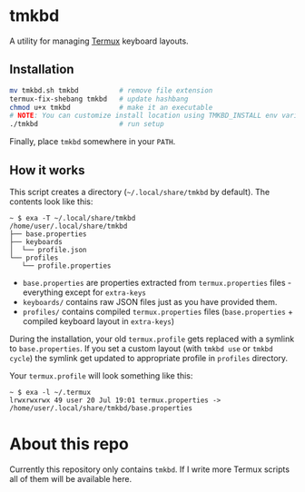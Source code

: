 # tmkbd

A utility for managing [Termux](https://termux.dev/) keyboard layouts.


## Installation

```sh
mv tmkbd.sh tmkbd          # remove file extension
termux-fix-shebang tmkbd   # update hashbang
chmod u+x tmkbd            # make it an executable
# NOTE: You can customize install location using TMKBD_INSTALL env variable
./tmkbd                    # run setup
```

Finally, place `tmkbd` somewhere in your `PATH`.


## How it works

This script creates a directory (`~/.local/share/tmkbd` by default).
The contents look like this:

```
~ $ exa -T ~/.local/share/tmkbd
/home/user/.local/share/tmkbd
├── base.properties
├── keyboards
│  └── profile.json
└── profiles
   └── profile.properties
```

- `base.properties` are properties extracted from `termux.properties` files -
   everything except for `extra-keys`
- `keyboards/` contains raw JSON files just as you have provided them.
- `profiles/` contains compiled `termux.properties` files
   (`base.properties` + compiled keyboard layout in `extra-keys`)

During the installation, your old `termux.profile` gets replaced with a symlink
to `base.properties`. If you set a custom layout (with `tmkbd use` or `tmkbd cycle`)
the symlink get updated to appropriate profile in `profiles` directory.

Your `termux.profile` will look something like this:

```
~ $ exa -l ~/.termux
lrwxrwxrwx 49 user 20 Jul 19:01 termux.properties -> /home/user/.local/share/tmkbd/base.properties
```


# About this repo

Currently this repository only contains `tmkbd`. If I write more Termux scripts
all of them will be available here.

